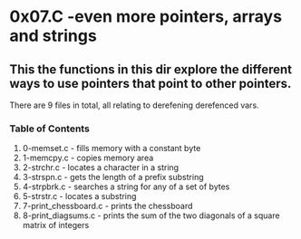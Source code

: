 # 0x07.C -even more pointers, arrays and strings #

## This the functions in this dir explore the different ways to use pointers that point to other pointers. ##

There are 9 files in total, all relating to derefening derefenced vars.

### Table of Contents ###

1. 0-memset.c - fills memory with a constant byte
2. 1-memcpy.c - copies memory area
3. 2-strchr.c - locates a character in a string
4. 3-strspn.c - gets the length of a prefix substring
5. 4-strpbrk.c - searches a string for any of a set of bytes
6. 5-strstr.c - locates a substring
7. 7-print_chessboard.c - prints the chessboard
8. 8-print_diagsums.c - prints the sum of the two diagonals of a square matrix of integers
